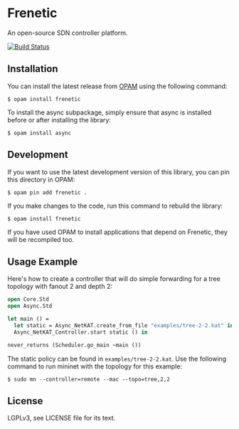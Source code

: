 # Frenetic

An open-source SDN controller platform.

[![Build Status](https://travis-ci.org/frenetic-lang/frenetic.png)](https://travis-ci.org/frenetic-lang/frenetic)

## Installation

You can install the latest release from [OPAM](http://opam.ocamlpro.com/) using
the following command:

    $ opam install frenetic

To install the async subpackage, simply ensure that async is installed before
or after installing the library:

    $ opam install async

## Development

If you want to use the latest development version of this library, you can pin
this directory in OPAM:

    $ opam pin add frenetic .

If you make changes to the code, run this command to rebuild the library:

    $ opam install frenetic

If you have used OPAM to install applications that depend on Frenetic, they
will be recompiled too.

## Usage Example

Here's how to create a controller that will do simple forwarding for a tree
topology with fanout 2 and depth 2:

```ocaml
open Core.Std
open Async.Std

let main () =
  let static = Async_NetKAT.create_from_file "examples/tree-2-2.kat" in
  Async_NetKAT_Controller.start static () in

never_returns (Scheduler.go_main ~main ())
```

The static policy can be found in `examples/tree-2-2.kat`. Use the following
command to run mininet with the topology for this example:

    $ sudo mn --controller=remote --mac --topo=tree,2,2

## License

LGPLv3, see LICENSE file for its text.
